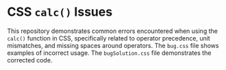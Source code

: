 # CSS `calc()` Issues
This repository demonstrates common errors encountered when using the `calc()` function in CSS, specifically related to operator precedence, unit mismatches, and missing spaces around operators.  The `bug.css` file shows examples of incorrect usage. The `bugSolution.css` file demonstrates the corrected code.